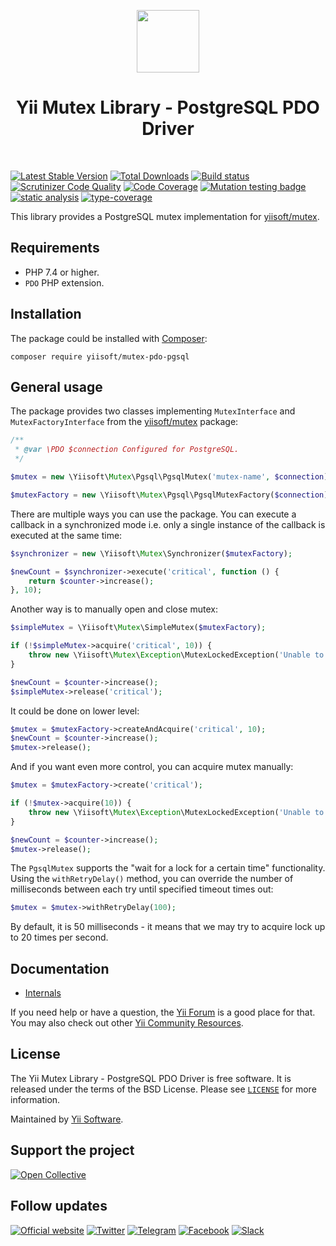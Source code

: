 <p align="center">
    <a href="https://github.com/yiisoft" target="_blank">
        <img src="https://yiisoft.github.io/docs/images/yii_logo.svg" height="100px">
    </a>
    <h1 align="center">Yii Mutex Library - PostgreSQL PDO Driver</h1>
    <br>
</p>

[![Latest Stable Version](https://poser.pugx.org/yiisoft/mutex-pdo-pgsql/v/stable.png)](https://packagist.org/packages/yiisoft/mutex-pdo-pgsql)
[![Total Downloads](https://poser.pugx.org/yiisoft/mutex-pdo-pgsql/downloads.png)](https://packagist.org/packages/yiisoft/mutex-pdo-pgsql)
[![Build status](https://github.com/yiisoft/mutex-pdo-pgsql/workflows/build/badge.svg)](https://github.com/yiisoft/mutex-pdo-pgsql/actions?query=workflow%3Abuild)
[![Scrutinizer Code Quality](https://scrutinizer-ci.com/g/yiisoft/mutex-pdo-pgsql/badges/quality-score.png?b=master)](https://scrutinizer-ci.com/g/yiisoft/mutex-pdo-pgsql/?branch=master)
[![Code Coverage](https://scrutinizer-ci.com/g/yiisoft/mutex-pdo-pgsql/badges/coverage.png?b=master)](https://scrutinizer-ci.com/g/yiisoft/mutex-pdo-pgsql/?branch=master)
[![Mutation testing badge](https://img.shields.io/endpoint?style=flat&url=https%3A%2F%2Fbadge-api.stryker-mutator.io%2Fgithub.com%2Fyiisoft%2Fmutex-pdo-pgsql%2Fmaster)](https://dashboard.stryker-mutator.io/reports/github.com/yiisoft/mutex-pdo-pgsql/master)
[![static analysis](https://github.com/yiisoft/mutex-pdo-pgsql/workflows/static%20analysis/badge.svg)](https://github.com/yiisoft/mutex-pdo-pgsql/actions?query=workflow%3A%22static+analysis%22)
[![type-coverage](https://shepherd.dev/github/yiisoft/mutex-pdo-pgsql/coverage.svg)](https://shepherd.dev/github/yiisoft/mutex-pdo-pgsql)

This library provides a PostgreSQL mutex implementation for [yiisoft/mutex](https://github.com/yiisoft/mutex).

## Requirements

- PHP 7.4 or higher.
- `PDO` PHP extension.

## Installation

The package could be installed with [Composer](https://getcomposer.org):

```shell
composer require yiisoft/mutex-pdo-pgsql
```

## General usage

The package provides two classes implementing `MutexInterface` and `MutexFactoryInterface`
from the [yiisoft/mutex](https://github.com/yiisoft/mutex) package:

```php
/**
 * @var \PDO $connection Configured for PostgreSQL.
 */

$mutex = new \Yiisoft\Mutex\Pgsql\PgsqlMutex('mutex-name', $connection);

$mutexFactory = new \Yiisoft\Mutex\Pgsql\PgsqlMutexFactory($connection);
```

There are multiple ways you can use the package. You can execute a callback in a synchronized mode i.e. only a
single instance of the callback is executed at the same time:

```php
$synchronizer = new \Yiisoft\Mutex\Synchronizer($mutexFactory);

$newCount = $synchronizer->execute('critical', function () {
    return $counter->increase();
}, 10);
```

Another way is to manually open and close mutex:

```php
$simpleMutex = \Yiisoft\Mutex\SimpleMutex($mutexFactory);

if (!$simpleMutex->acquire('critical', 10)) {
    throw new \Yiisoft\Mutex\Exception\MutexLockedException('Unable to acquire the "critical" mutex.');
}

$newCount = $counter->increase();
$simpleMutex->release('critical');
```

It could be done on lower level:

```php
$mutex = $mutexFactory->createAndAcquire('critical', 10);
$newCount = $counter->increase();
$mutex->release();
```

And if you want even more control, you can acquire mutex manually:

```php
$mutex = $mutexFactory->create('critical');

if (!$mutex->acquire(10)) {
    throw new \Yiisoft\Mutex\Exception\MutexLockedException('Unable to acquire the "critical" mutex.');
}

$newCount = $counter->increase();
$mutex->release();
```

The `PgsqlMutex` supports the "wait for a lock for a certain time" functionality. Using the `withRetryDelay()`
method, you can override the number of milliseconds between each try until specified timeout times out:

```php
$mutex = $mutex->withRetryDelay(100);
```

By default, it is 50 milliseconds - it means that we may try to acquire lock up to 20 times per second.

## Documentation

- [Internals](docs/internals.md)

If you need help or have a question, the [Yii Forum](https://forum.yiiframework.com/c/yii-3-0/63) is a good place for that.
You may also check out other [Yii Community Resources](https://www.yiiframework.com/community).

## License

The Yii Mutex Library - PostgreSQL PDO Driver is free software. It is released under the terms of the BSD License.
Please see [`LICENSE`](./LICENSE.md) for more information.

Maintained by [Yii Software](https://www.yiiframework.com/).

## Support the project

[![Open Collective](https://img.shields.io/badge/Open%20Collective-sponsor-7eadf1?logo=open%20collective&logoColor=7eadf1&labelColor=555555)](https://opencollective.com/yiisoft)

## Follow updates

[![Official website](https://img.shields.io/badge/Powered_by-Yii_Framework-green.svg?style=flat)](https://www.yiiframework.com/)
[![Twitter](https://img.shields.io/badge/twitter-follow-1DA1F2?logo=twitter&logoColor=1DA1F2&labelColor=555555?style=flat)](https://twitter.com/yiiframework)
[![Telegram](https://img.shields.io/badge/telegram-join-1DA1F2?style=flat&logo=telegram)](https://t.me/yii3en)
[![Facebook](https://img.shields.io/badge/facebook-join-1DA1F2?style=flat&logo=facebook&logoColor=ffffff)](https://www.facebook.com/groups/yiitalk)
[![Slack](https://img.shields.io/badge/slack-join-1DA1F2?style=flat&logo=slack)](https://yiiframework.com/go/slack)
